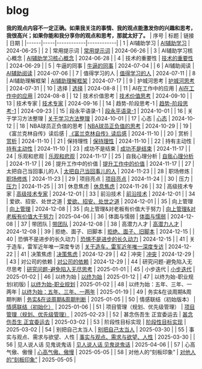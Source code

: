 # blog

**我的观点内容不一定正确。如果我关注的事情、我的观点能激发你的兴趣和思考，我很高兴；如果你能和我分享你的观点和思考，那就太好了。**
| 序号 | 标题 | 链接   | 日期       |
|------|-----|------------|------------|
| 1 | AI辅助学习 | [AI辅助学习](https://github.com/yangshipo/blog/blob/master/%E9%9A%8F%E6%84%9F/AI%E8%BE%85%E5%8A%A9%E5%AD%A6%E4%B9%A0.md) | 2024-06-25 |
| 2 | 常用提示词 | [常用提示词](https://github.com/yangshipo/blog/blob/master/%E9%9A%8F%E6%84%9F/%E5%B8%B8%E7%94%A8%E6%8F%90%E7%A4%BA%E8%AF%8D.md) | 2024-06-26 |
| 3 | AI辅助学习核心概念 | [AI辅助学习核心概念](https://github.com/yangshipo/blog/blob/master/%E9%9A%8F%E6%84%9F/AI%E8%BE%85%E5%8A%A9%E5%AD%A6%E4%B9%A0%E6%A0%B8%E5%BF%83%E6%A6%82%E5%BF%B5.md) | 2024-06-28 |
| 4 | 技术的重要性 | [技术的重要性](https://github.com/yangshipo/blog/blob/master/%E9%9A%8F%E6%84%9F/%E6%8A%80%E6%9C%AF%E7%9A%84%E9%87%8D%E8%A6%81%E6%80%A7.md) | 2024-06-29 |
| 5 | 牛逼的同事 | [牛逼的同事](https://github.com/yangshipo/blog/blob/master/%E9%9A%8F%E6%84%9F/%E7%89%9B%E9%80%BC%E7%9A%84%E5%90%8C%E4%BA%8B.md) | 2024-07-04 |
| 6 | AI辅助阅读 | [AI辅助阅读](https://github.com/yangshipo/blog/blob/master/%E9%9A%8F%E6%84%9F/AI%E8%BE%85%E5%8A%A9%E9%98%85%E8%AF%BB.md) | 2024-07-06 |
| 7 | 值得学习的人 | [值得学习的人](https://github.com/yangshipo/blog/blob/master/%E9%9A%8F%E6%84%9F/%E5%80%BC%E5%BE%97%E5%AD%A6%E4%B9%A0%E7%9A%84%E4%BA%BA.md) | 2024-07-11 |
| 8 | AI辅助理解框架 | [AI辅助理解框架](https://github.com/yangshipo/blog/blob/master/%E9%9A%8F%E6%84%9F/AI%E8%BE%85%E5%8A%A9%E7%90%86%E8%A7%A3%E6%A1%86%E6%9E%B6.md) | 2024-07-17 |
| 9 | 护城河思考 | [护城河思考](https://github.com/yangshipo/blog/blob/master/%E9%9A%8F%E6%84%9F/%E6%8A%A4%E5%9F%8E%E6%B2%B3%E6%80%9D%E8%80%83.md) | 2024-07-31 |
| 10 | 选择 | [选择](https://github.com/yangshipo/blog/blob/master/%E9%9A%8F%E6%84%9F/%E9%80%89%E6%8B%A9.md) | 2024-08-8 |
| 11 | AI在工作中的应用 | [AI在工作中的应用](https://github.com/yangshipo/blog/blob/master/%E9%9A%8F%E6%84%9F/AI%E5%9C%A8%E5%B7%A5%E4%BD%9C%E4%B8%AD%E7%9A%84%E5%BA%94%E7%94%A8.md) | 2024-08-8 |
| 12 | 技术价值思考 | [技术价值思考](https://github.com/yangshipo/blog/blob/master/%E9%9A%8F%E6%84%9F/%E6%8A%80%E6%9C%AF%E4%BB%B7%E5%80%BC%E6%80%9D%E8%80%83.md) | 2024-09-10 |
| 13 | 技术专家 | [技术专家](https://github.com/yangshipo/blog/blob/master/%E9%9A%8F%E6%84%9F/%E6%8A%80%E6%9C%AF%E4%B8%93%E5%AE%B6.md) | 2024-09-16 |
| 14 | 趋势-阶段思考-1 | [趋势-阶段思考-1](https://github.com/yangshipo/blog/blob/master/%E9%9A%8F%E6%84%9F/%E8%B6%8B%E5%8A%BF-%E9%98%B6%E6%AE%B5%E6%80%9D%E8%80%83-1.md) | 2024-09-23 |
| 15 | 段永平语录-1 | [段永平语录-1](https://github.com/yangshipo/blog/blob/master/%E9%9A%8F%E6%84%9F/%E6%AE%B5%E6%B0%B8%E5%B9%B3%E8%AF%AD%E5%BD%95-1.md) | 2024-10-01 |
| 16 | 关于学习方法整理 | [关于学习方法整理](https://github.com/yangshipo/blog/blob/master/%E9%9A%8F%E6%84%9F/%E5%85%B3%E4%BA%8E%E5%AD%A6%E4%B9%A0%E6%96%B9%E6%B3%95%E6%95%B4%E7%90%86.md) | 2024-10-01 |
| 17 | 心态 | [心态](https://github.com/yangshipo/blog/blob/master/%E9%9A%8F%E6%84%9F/%E5%BF%83%E6%80%81.md) | 2024-10-12 |
| 18 | NBA球员正负值的思考 | [NBA球员正负值的思考](https://github.com/yangshipo/blog/blob/master/%E9%9A%8F%E6%84%9F/NBA%E7%90%83%E5%91%98%E6%AD%A3%E8%B4%9F%E5%80%BC%E7%9A%84%E6%80%9D%E8%80%83.md) | 2024-10-29 |
| 19 | 《富兰克林自传》读后感 | [《富兰克林自传》读后感](https://github.com/yangshipo/blog/blob/master/%E3%80%8A%E5%AF%8C%E5%85%B0%E5%85%8B%E6%9E%97%E3%80%8B%E8%AF%BB%E5%90%8E%E6%84%9F-part1.md) | 2024-11-10 |
| 20 | 赏析 | [赏析](https://github.com/yangshipo/blog/blob/master/%E9%9A%8F%E6%84%9F/%E8%B5%8F%E6%9E%90.md) | 2024-11-10 |
| 21 | 保持理性 | [保持理性](https://github.com/yangshipo/blog/blob/master/%E9%9A%8F%E6%84%9F/%E4%BF%9D%E6%8C%81%E7%90%86%E6%80%A7.md) | 2024-11-10 |
| 22 | 持有主动性 | [持有主动性](https://github.com/yangshipo/blog/blob/master/%E9%9A%8F%E6%84%9F/%E6%8C%81%E6%9C%89%E4%B8%BB%E5%8A%A8%E6%80%A7.md) | 2024-11-10 |
| 23 | 成功不是结束 | [成功不是结束](https://github.com/yangshipo/blog/blob/master/%E9%9A%8F%E6%84%9F/SuccessIsNotEnd.md) | 2024-11-17 |
| 24 | 乐观和悲观 | [乐观和悲观](https://github.com/yangshipo/blog/blob/master/%E9%9A%8F%E6%84%9F/%E4%B9%90%E8%A7%82%E5%92%8C%E6%82%B2%E8%A7%82.md) | 2024-11-17 |
| 25 | 自我心理分析 | [自我心理分析](https://github.com/yangshipo/blog/blob/master/%E9%9A%8F%E6%84%9F/%E8%87%AA%E6%88%91%E5%BF%83%E7%90%86%E5%88%86%E6%9E%90.md) | 2024-11-17 |
| 26 | 提升工作中的价值 | [提升工作中的价值](https://github.com/yangshipo/blog/blob/master/%E9%9A%8F%E6%84%9F/%E6%8F%90%E5%8D%87%E5%B7%A5%E4%BD%9C%E4%B8%AD%E7%9A%84%E4%BB%B7%E5%80%BC.md) | 2024-11-17 |
| 27 | 太把自己当回事儿的人 | [太把自己当回事儿的人](https://github.com/yangshipo/blog/blob/master/%E9%9A%8F%E6%84%9F/%E5%A4%AA%E6%8A%8A%E8%87%AA%E5%B7%B1%E5%BD%93%E5%9B%9E%E4%BA%8B%E5%84%BF%E7%9A%84%E4%BA%BA.md) | 2024-11-23 |
| 28 | 职场修炼 | [职场修炼](https://github.com/yangshipo/blog/blob/master/%E9%9A%8F%E6%84%9F/%E8%81%8C%E5%9C%BA%E4%BF%AE%E7%82%BC.md) | 2024-11-23 |
| 29 | 项目亮点 | [项目亮点](https://github.com/yangshipo/blog/blob/master/%E9%9A%8F%E6%84%9F/%E9%A1%B9%E7%9B%AE%E4%BA%AE%E7%82%B9.md) | 2024-11-24 |
| 30 | 压力 | [压力](https://github.com/yangshipo/blog/blob/master/%E9%9A%8F%E6%84%9F/%E5%8E%8B%E5%8A%9B.md) | 2024-11-25 |
| 31 | 休息焦虑 | [休息焦虑](https://github.com/yangshipo/blog/blob/master/%E9%9A%8F%E6%84%9F/%E4%BC%91%E6%81%AF%E7%84%A6%E8%99%91.md) | 2024-11-26 |
| 32 | 高级技术专家 | [高级技术专家](https://github.com/yangshipo/blog/blob/master/%E9%9A%8F%E6%84%9F/%E9%AB%98%E7%BA%A7%E6%8A%80%E6%9C%AF%E4%B8%93%E5%AE%B6.md) | 2024-12-01 |
| 33 | 前沿技术 | [前沿技术](https://github.com/yangshipo/blog/blob/master/%E9%9A%8F%E6%84%9F/%E5%89%8D%E6%B2%BF%E6%8A%80%E6%9C%AF.md) | 2024-12-01 |
| 34 | 爱欲、招安、处世之道 | [爱欲、招安、处世之道](https://github.com/yangshipo/blog/blob/master/%E9%9A%8F%E6%84%9F/%E7%88%B1%E6%AC%B2%E3%80%81%E6%8B%9B%E5%AE%89%E3%80%81%E5%A4%84%E4%B8%96%E4%B9%8B%E9%81%93.md) | 2024-12-01 |
| 35 | 向上管理 | [向上管理](https://github.com/yangshipo/blog/blob/master/%E9%9A%8F%E6%84%9F/%E5%90%91%E4%B8%8A%E7%AE%A1%E7%90%86.md) | 2024-12-08 |
| 35 | 向上管理&对老板有价值大于努力 | [向上管理&对老板有价值大于努力](https://github.com/yangshipo/blog/blob/master/%E9%9A%8F%E6%84%9F/%E5%90%91%E4%B8%8A%E7%AE%A1%E7%90%86%26%E5%AF%B9%E8%80%81%E6%9D%BF%E6%9C%89%E4%BB%B7%E5%80%BC%E5%A4%A7%E4%BA%8E%E5%8A%AA%E5%8A%9B.md) | 2025-04-06 |
| 36 | 体面与懦弱 | [体面与懦弱](https://github.com/yangshipo/blog/blob/master/%E9%9A%8F%E6%84%9F/%E4%BD%93%E9%9D%A2%E4%B8%8E%E6%87%A6%E5%BC%B1.md) | 2024-12-08 |
| 37 | 带团队 | [带团队](https://github.com/yangshipo/blog/blob/master/%E9%9A%8F%E6%84%9F/%E5%B8%A6%E5%9B%A2%E9%98%9F.md) | 2024-12-08 |
| 38 | 高潜力人才 | [高潜力人才](https://github.com/yangshipo/blog/blob/master/%E9%9A%8F%E6%84%9F/%E9%AB%98%E6%BD%9C%E5%8A%9B%E4%BA%BA%E6%89%8D.md) | 2024-12-08 |
| 39 | 拒绝、面子、旧脚本 | [拒绝、面子、旧脚本](https://github.com/yangshipo/blog/blob/master/%E6%8B%92%E7%BB%9D%E3%80%81%E9%9D%A2%E5%AD%90%E3%80%81%E6%97%A7%E8%84%9A%E6%9C%AC.md) | 2024-12-15 |
| 40 | 恐惧不是进步的长久动力 | [恐惧不是进步的长久动力](https://github.com/yangshipo/blog/blob/master/%E9%9A%8F%E6%84%9F/%E6%81%90%E6%83%A7%E4%B8%8D%E6%98%AF%E8%BF%9B%E6%AD%A5%E7%9A%84%E9%95%BF%E4%B9%85%E5%8A%A8%E5%8A%9B.md) | 2024-12-15 |
| 41 | 关于造车，雷军近年唯一深度专访 | [关于造车，雷军近年唯一深度专访](https://github.com/yangshipo/blog/blob/master/%E9%9A%8F%E6%84%9F/%E5%85%B3%E4%BA%8E%E9%80%A0%E8%BD%A6%EF%BC%8C%E9%9B%B7%E5%86%9B%E8%BF%91%E5%B9%B4%E5%94%AF%E4%B8%80%E6%B7%B1%E5%BA%A6%E4%B8%93%E8%AE%BF.md) | 2024-12-22 |
| 41 | 决策焦虑 | [决策焦虑](https://github.com/yangshipo/blog/blob/master/%E9%9A%8F%E6%84%9F/%E5%86%B3%E7%AD%96%E7%84%A6%E8%99%91.md) | 2024-12-29 |
| 42 | 冲突 | [冲突](https://github.com/yangshipo/blog/blob/master/%E9%9A%8F%E6%84%9F/%E5%86%B2%E7%AA%81.md) | 2024-12-29 |
| 43 | 对公司的依赖 | [对公司的依赖](https://github.com/yangshipo/blog/blob/master/%E9%9A%8F%E6%84%9F/%E5%AF%B9%E5%85%AC%E5%8F%B8%E7%9A%84%E4%BE%9D%E8%B5%96.md) | 2024-12-29 |
| 44 | 研究问题-避免陷入无尽思考 | [研究问题-避免陷入无尽思考](https://github.com/yangshipo/blog/blob/master/%E9%9A%8F%E6%84%9F/%E7%A0%94%E7%A9%B6%E9%97%AE%E9%A2%98/%E7%A0%94%E7%A9%B6%E9%97%AE%E9%A2%98%E7%A0%94%E7%A9%B6%E9%97%AE%E9%A2%98-%E9%81%BF%E5%85%8D%E9%99%B7%E5%85%A5%E6%97%A0%E5%B0%BD%E6%80%9D%E8%80%83.md) | 2025-01-01 |
| 45 | 小步迭代 | [小步迭代](https://github.com/yangshipo/blog/blob/master/%E9%9A%8F%E6%84%9F/%E5%B0%8F%E6%AD%A5%E8%BF%AD%E4%BB%A3.md) | 2025-01-02 |
| 46 | 以终为始 | [以终为始](https://github.com/yangshipo/blog/blob/master/%E9%9A%8F%E6%84%9F/%E4%BB%A5%E7%BB%88%E4%B8%BA%E5%A7%8B.md) | 2025-01-12 |
| 47 | 以终为始-职业规划(初版) | [以终为始-职业规划](https://github.com/yangshipo/blog/blob/master/%E9%9A%8F%E6%84%9F/%E4%BB%A5%E7%BB%88%E4%B8%BA%E5%A7%8B-%E8%81%8C%E4%B8%9A%E8%A7%84%E5%88%92.md) | 2025-01-02 |
| 48 | 以终为始：五年、三年、一两年 | [以终为始：五年、三年、一两年](https://github.com/yangshipo/blog/blob/master/%E9%9A%8F%E6%84%9F/%E4%BB%A5%E7%BB%88%E4%B8%BA%E5%A7%8B%EF%BC%9A%E4%BA%94%E5%B9%B4%E3%80%81%E4%B8%89%E5%B9%B4%E3%80%81%E4%B8%80%E4%B8%A4%E5%B9%B4.md) | 2025-01-19 |
| 49 | 务实&在谈周期&周期判断 | [务实&在谈周期&周期判断](https://github.com/yangshipo/blog/blob/master/%E9%9A%8F%E6%84%9F/%E5%8A%A1%E5%AE%9E%26%E5%9C%A8%E8%B0%88%E5%91%A8%E6%9C%9F.md) | 2025-01-05 |
| 50 | 情感联结（初始版本） | [情感联结（初始化）](https://github.com/yangshipo/blog/blob/master/%E9%9A%8F%E6%84%9F/%E6%83%85%E6%84%9F%E8%81%94%E7%BB%93.md) | 2025-01-06 |
| 51 | 项目管理（规划、优先级管理） | [项目管理（规划、优先级管理）](https://github.com/yangshipo/blog/blob/master/%E9%9A%8F%E6%84%9F/%E9%A1%B9%E7%9B%AE%E7%AE%A1%E7%90%86.md) | 2025-02-23 |
| 52 | 甚念伤吾生 正宜委运去 | [甚念伤吾生 正宜委运去](https://github.com/yangshipo/blog/blob/master/%E9%9A%8F%E6%84%9F/%E7%94%9A%E5%BF%B5%E4%BC%A4%E5%90%BE%E7%94%9F%E6%AD%A3%E5%AE%9C%E5%A7%94%E8%BF%90%E5%8E%BB.md) | 2025-03-02 |
| 53 | 阶段性目标实现 | [阶段性目标实现](https://github.com/yangshipo/blog/blob/master/%E9%9A%8F%E6%84%9F/%E7%A0%94%E7%A9%B6%E9%97%AE%E9%A2%98/%E9%98%B6%E6%AE%B5%E6%80%A7%E5%AE%9E%E7%8E%B0%E7%9B%AE%E6%A0%87.md) | 2025-03-02 |
| 54 | 别把自己太当人 | [别把自己太当人](https://github.com/yangshipo/blog/blob/master/%E9%9A%8F%E6%84%9F/%E5%88%AB%E6%8A%8A%E8%87%AA%E5%B7%B1%E5%A4%AA%E5%BD%93%E4%BA%BA.md) | 2025-03-30 |
| 55 | 事实与观点、需求与欲望、人性 | [事实与观点、需求与欲望、人性](https://github.com/yangshipo/blog/blob/master/%E9%9A%8F%E6%84%9F/%E4%BA%8B%E5%AE%9E%E4%B8%8E%E8%A7%82%E7%82%B9%E3%80%81%E9%9C%80%E6%B1%82%E4%B8%8E%E6%AC%B2%E6%9C%9B%E3%80%81%E4%BA%BA%E6%80%A7.md) | 2025-03-30 |
| 56 | 见人说人话 见鬼说鬼话 | [见人说人话 见鬼说鬼话](https://github.com/yangshipo/blog/blob/master/%E9%9A%8F%E6%84%9F/%E8%A7%81%E4%BA%BA%E8%AF%B4%E4%BA%BA%E8%AF%9D%E8%A7%81%E9%AC%BC%E8%AF%B4%E9%AC%BC%E8%AF%9D.md) | 2025-04-06 |
| 57 | 心高气傲、傲慢 | [心高气傲、傲慢](https://github.com/yangshipo/blog/blob/master/%E9%9A%8F%E6%84%9F/%E5%BF%83%E9%AB%98%E6%B0%94%E5%82%B2%E3%80%81%E5%82%B2%E6%85%A2.md) | 2025-05-05 |
| 58 | 对他人的“刻板印象” | [对他人的“刻板印象”](https://github.com/yangshipo/blog/blob/master/%E9%9A%8F%E6%84%9F/%E5%AF%B9%E4%BB%96%E4%BA%BA%E7%9A%84%E2%80%9C%E5%88%BB%E6%9D%BF%E5%8D%B0%E8%B1%A1%E2%80%9D.md) | 2025-05-05 |

